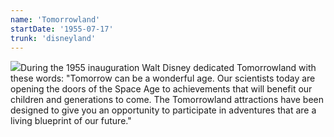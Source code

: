 ```yaml
---
name: 'Tomorrowland'
startDate: '1955-07-17'
trunk: 'disneyland'
---
```


<img src="https://1.bp.blogspot.com/-aa4bjiRMurY/WOpvpKkM6yI/AAAAAAAAb54/gbadpgC2KxQvqflRrgDwMCMpDiRXdZ3VwCLcB/s640/toorrowland%2B67.jpg" class="align-right">During the 1955 inauguration Walt Disney dedicated Tomorrowland with these words: "Tomorrow can be a wonderful age. Our scientists today are opening the doors of the Space Age to achievements that will benefit our children and generations to come. The Tomorrowland attractions have been designed to give you an opportunity to participate in adventures that are a living blueprint of our future." 
